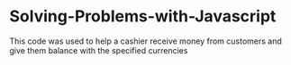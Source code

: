 # Solving-Problems-with-Javascript
This code was used to help a cashier receive money from customers and give them balance with the specified  currencies
